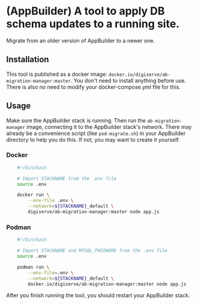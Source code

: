 # (AppBuilder) A tool to apply DB schema updates to a running site.
Migrate from an older version of AppBuilder to a newer one.


## Installation

This tool is published as a docker image: `docker.io/digiserve/ab-migration-manager:master`. You don't need to install anything before use. There is also no need to modify your docker-compose.yml file for this.


## Usage

Make sure the AppBuilder stack is running. Then run the `ab-migration-manager` image, connecting it to the AppBuilder stack's network. There may already be a convenience script (like `pod-migrate.sh`) in your AppBuilder directory to help you do this. If not, you may want to create it yourself.

### Docker

```sh
    #!/bin/bash

    # Import STACKNAME from the .env file
    source .env

    docker run \
        --env-file .env \
        --network=${STACKNAME}_default \
        digiserve/ab-migration-manager:master node app.js
```

### Podman
```sh
    #!/bin/bash

    # Import STACKNAME and MYSQL_PASSWORD from the .env file
    source .env

    podman run \
        --env-file=.env \
        --network=${STACKNAME}_default \
        docker.io/digiserve/ab-migration-manager:master node app.js
```

After you finish running the tool, you should restart your AppBuilder stack.
